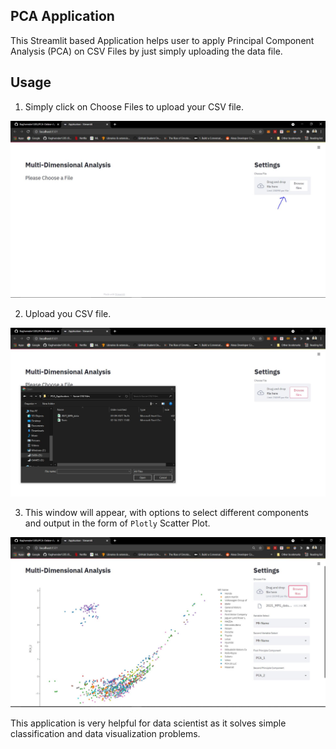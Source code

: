 ## PCA Application
This Streamlit based Application helps user to apply Principal Component Analysis (PCA) on CSV Files by just simply uploading the data file.

## Usage
1. Simply click on Choose Files to upload your CSV file.
<img src='docs/Capture.jpg'>

2. Upload you CSV file.
<img src='docs/ChooseFile.jpg'>

3. This window will appear, with options to select different components and output in the form of `Plotly` Scatter Plot.
<img src="docs/Output.jpg">


This application is very helpful for data scientist as it solves simple classification and data visualization problems.